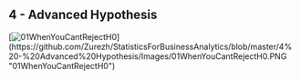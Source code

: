 ## 4 - Advanced Hypothesis

[![01WhenYouCantRejectH0](https://github.com/Zurezh/StatisticsForBusinessAnalytics/blob/master/4%20-%20Advanced%20Hypothesis/Images/01WhenYouCantRejectH0.PNG")](https://github.com/Zurezh/StatisticsForBusinessAnalytics/blob/master/4%20-%20Advanced%20Hypothesis/Images/01WhenYouCantRejectH0.PNG "01WhenYouCantRejectH0")
